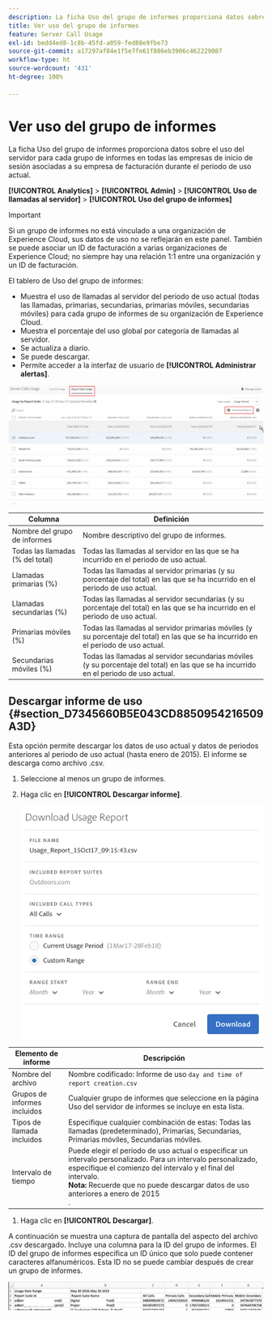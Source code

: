 ```yaml
---
description: La ficha Uso del grupo de informes proporciona datos sobre el uso del servidor para cada grupo de informes en todas las empresas de inicio de sesión asociadas a su empresa de facturación durante el periodo de uso actual.
title: Ver uso del grupo de informes
feature: Server Call Usage
exl-id: bedd4ed8-1c8b-45fd-a059-fed88e9fbe73
source-git-commit: a17297af84e1f5e7fe61f886eb3906c462229087
workflow-type: ht
source-wordcount: '431'
ht-degree: 100%

---
```


# Ver uso del grupo de informes

La ficha Uso del grupo de informes proporciona datos sobre el uso del servidor para cada grupo de informes en todas las empresas de inicio de sesión asociadas a su empresa de facturación durante el periodo de uso actual.

**[!UICONTROL Analytics]** > **[!UICONTROL Admin]** > **[!UICONTROL Uso de llamadas al servidor]** > **[!UICONTROL Uso del grupo de informes]**

>[!IMPORTANT]
>
>Si un grupo de informes no está vinculado a una organización de Experience Cloud, sus datos de uso no se reflejarán en este panel. También se puede asociar un ID de facturación a varias organizaciones de Experience Cloud; no siempre hay una relación 1:1 entre una organización y un ID de facturación.

El tablero de Uso del grupo de informes:

* Muestra el uso de llamadas al servidor del periodo de uso actual (todas las llamadas, primarias, secundarias, primarias móviles, secundarias móviles) para cada grupo de informes de su organización de Experience Cloud.
* Muestra el porcentaje del uso global por categoría de llamadas al servidor.
* Se actualiza a diario.
* Se puede descargar.
* Permite acceder a la interfaz de usuario de **[!UICONTROL Administrar alertas]**.

![](/help/admin/admin/c-server-call-usage/assets/report-suite-usage.png)

| Columna | Definición |
|--- |--- |
| Nombre del grupo de informes | Nombre descriptivo del grupo de informes. |
| Todas las llamadas (% del total) | Todas las llamadas al servidor en las que se ha incurrido en el periodo de uso actual. |
| Llamadas primarias (%) | Todas las llamadas al servidor primarias (y su porcentaje del total) en las que se ha incurrido en el periodo de uso actual. |
| Llamadas secundarias (%) | Todas las llamadas al servidor secundarias (y su porcentaje del total) en las que se ha incurrido en el periodo de uso actual. |
| Primarias móviles (%) | Todas las llamadas al servidor primarias móviles (y su porcentaje del total) en las que se ha incurrido en el periodo de uso actual. |
| Secundarias móviles (%) | Todas las llamadas al servidor secundarias móviles (y su porcentaje del total) en las que se ha incurrido en el periodo de uso actual. |


## Descargar informe de uso {#section_D7345660B5E043CD8850954216509A3D}

Esta opción permite descargar los datos de uso actual y datos de periodos anteriores al periodo de uso actual (hasta enero de 2015). El informe se descarga como archivo .csv.

1. Seleccione al menos un grupo de informes.
1. Haga clic en **[!UICONTROL Descargar informe]**.

   ![](/help/admin/admin/c-server-call-usage/assets/download_report.png)

| Elemento de informe | Descripción |
|--- |--- |
| Nombre del archivo | Nombre codificado: Informe de uso `day and time of report creation.csv` |
| Grupos de informes incluidos | Cualquier grupo de informes que seleccione en la página Uso del servidor de informes se incluye en esta lista. |
| Tipos de llamada incluidos | Especifique cualquier combinación de estas: Todas las llamadas (predeterminado), Primarias, Secundarias, Primarias móviles, Secundarias móviles. |
| Intervalo de tiempo | Puede elegir el periodo de uso actual o especificar un intervalo personalizado.  Para un intervalo personalizado, especifique el comienzo del intervalo y el final del intervalo. <br>**Nota:** Recuerde que no puede descargar datos de uso anteriores a enero de 2015 </br>. |

1. Haga clic en **[!UICONTROL Descargar]**.

A continuación se muestra una captura de pantalla del aspecto del archivo .csv descargado. Incluye una columna para la ID del grupo de informes. El ID del grupo de informes especifica un ID único que solo puede contener caracteres alfanuméricos. Esta ID no se puede cambiar después de crear un grupo de informes.

![](/help/admin/admin/c-server-call-usage/assets/download-usage.png)
